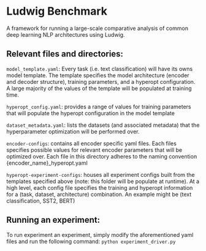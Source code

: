 # Ludwig Benchmark
A framework for running a large-scale comparative analysis of common deep learning NLP architectures using Ludwig.

## **Relevant files and directories:**
`model_template.yaml`: Every task (i.e. text classification) will have its owns model template. The template specifies the model architecture (encoder and decoder structure), training parameters, and a hyperopt configuration. A large majority of the values of the template will be populated at training time.

`hyperopt_config.yaml`: provides a range of values for training parameters that will populate the hyperopt configuration in the model template

`dataset_metadata.yaml`: lists the datasets (and associated metadata) that the hyperparameter optimization will be performed over.

`encoder-configs`: contains all encoder specific yaml files. Each files specifies possible values for relevant encoder parameters that will be optimized over. Each file in this directory adheres to the naming convention {encoder_name}_hyperopt.yaml

`hyperopt-experiment-configs`: houses all experiment configs built from the templates specified above (note: this folder will be populate at runtime). At a high level, each config file specifies the training and hyperopt information for a (task, dataset, architecture) combination. An example might be (text classification, SST2, BERT)


## **Running an experiment:**


To run experiment an experiment, simply modify the aforementioned yaml files and run the following command:
 `python experiment_driver.py` 


